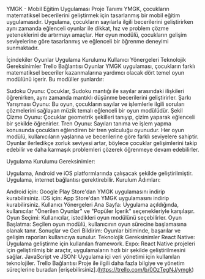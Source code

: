 YMGK - Mobil Eğitim Uygulaması
Proje Tanımı
YMGK, çocukların matematiksel becerilerini geliştirmek için tasarlanmış bir mobil eğitim uygulamasıdır. Uygulama, çocukların sayılarla ilgili becerilerini geliştirirken aynı zamanda eğlenceli oyunlar ile dikkat, hız ve problem çözme yeteneklerini de artırmayı amaçlar. Her oyun modülü, çocukların gelişim seviyelerine göre tasarlanmış ve eğlenceli bir öğrenme deneyimi sunmaktadır.

İçindekiler
Oyunlar
Uygulama Kurulumu
Kullanıcı Yönergeleri
Teknolojik Gereksinimler
Trello Bağlantısı
Oyunlar
YMGK uygulaması, çocukların farklı matematiksel beceriler kazanmalarına yardımcı olacak dört temel oyun modülünü içerir. Bu modüller şunlardır:

Sudoku Oyunu: Çocuklar, Sudoku mantığı ile sayılar arasındaki ilişkileri öğrenirken, aynı zamanda mantıklı düşünme becerilerini geliştirirler.
Şarkı Yarışması Oyunu: Bu oyun, çocukların sayılar ve işlemlerle ilgili soruları çözmelerini sağlayan müzik temalı eğlenceli bir oyun modülüdür.
Şekil Çizme Oyunu: Çocuklar geometrik şekilleri tanıyıp, çizim yaparak eğlenceli bir şekilde öğrenirler.
Tren Oyunu: Sayıları tanıma ve işlem yapma konusunda çocukları eğlendiren bir tren yolculuğu oyunudur.
Her oyun modülü, kullanıcıların yaşlarına ve becerilerine göre farklı seviyelere sahiptir. Oyunlar ilerledikçe zorluk seviyesi artar, böylece çocuklar gelişimlerini takip edebilir ve daha karmaşık problemleri çözerek öğrenmeye devam edebilirler.

Uygulama Kurulumu
Gereksinimler:

Uygulama, Android ve iOS platformlarında çalışacak şekilde geliştirilmiştir.
Uygulama, internet bağlantısı gerektirebilir.
Kurulum Adımları:

Android için: Google Play Store'dan YMGK uygulamasını indirip kurabilirsiniz.
iOS için: App Store'dan YMGK uygulamasını indirip kurabilirsiniz.
Kullanıcı Yönergeleri
Ana Sayfa: Uygulama açıldığında, kullanıcılar "Önerilen Oyunlar" ve "Popüler İçerik" seçenekleriyle karşılaşır.
Oyun Seçimi: Kullanıcılar, istedikleri oyun modülünü seçebilirler.
Oyun Başlatma: Seçilen oyun modülü, kullanıcının oyun sürecine başlamasına olanak tanır.
Sonuçlar ve Geri Bildirim: Oyunlar bitiminde, başarılar ve gelişim raporları kullanıcıya sunulur.
Teknolojik Gereksinimler
React Native: Uygulama geliştirme için kullanılan framework.
Expo: React Native projeleri için geliştirilmiş bir araçtır, uygulamaların hızlı bir şekilde geliştirilmesini sağlar.
JavaScript ve JSON: Uygulama içi veri yönetimi için kullanılan teknolojiler.
Trello Bağlantısı
Proje ile ilgili daha fazla bilgiye ve yönetim süreçlerine buradan [erişebilirsiniz].(https://trello.com/b/0OzTegNJ/ymgk)
